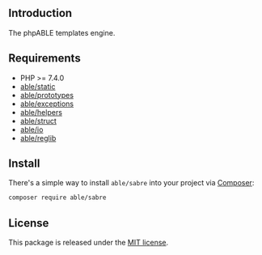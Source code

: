 ## Introduction
The phpABLE templates engine. 

## Requirements
* PHP >= 7.4.0
* [able/static](https://github.com/phpable/static)
* [able/prototypes](https://github.com/phpable/prototypes)
* [able/exceptions](https://github.com/phpable/exceptions)
* [able/helpers](https://github.com/phpable/helpers)
* [able/struct](https://github.com/phpable/struct)
* [able/io](https://github.com/phpable/io)
* [able/reglib](https://github.com/phpable/reglib)


## Install
There's a simple way to install ```able/sabre``` into your project via [Composer](http://getcomposer.org):

```bash
composer require able/sabre
```

## License
This package is released under the [MIT license](https://github.com/phpable/sabre/blob/master/LICENSE).
 
